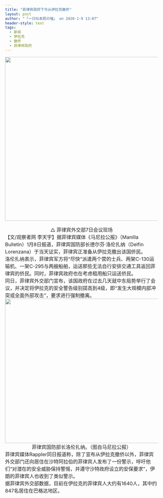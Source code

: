 ```yaml
---
title: "菲律宾政府下令从伊拉克撤侨"
layout: post
author: "「一只叫本熙の喵」 on 2020-1-9 13:07"
header-style: text
tags:
  - 新闻
  - 伊拉克
  - 撤侨
  - 菲律宾政府
---
```


<head></head>
<body>
 <font style="color:rgb(34, 34, 34)"><font face="&amp;quot"><font style="font-size:16px"><img width="720" height="540" src="http://p9.pstatp.com/large/pgc-image/05cc71d513594fa29d5a5f4f6e649225"><br> </font></font></font>
 <br> 
 <div align="center"> 
  <font style="color:rgb(34, 34, 34)"><font face="&amp;quot"><font style="font-size:16px">△ 菲律宾外交部7日会议现场</font></font></font> 
 </div> 
 <div align="left"> 
  <font style="color:rgb(34, 34, 34)"><font face="&amp;quot"><font style="font-size:16px">【文/观察者网 李天宇】据菲律宾媒体《马尼拉公报》（Manilla Bulletin）1月8日报道，菲律宾国防部长德尔芬·洛伦扎纳（Delfin Lorenzana）于当天证实，菲律宾正准备从伊拉克撤出该国侨民。</font></font></font> 
 </div> 
 <div align="left"> 
  <font style="color:rgb(34, 34, 34)"><font face="&amp;quot"><font style="font-size:16px">洛伦扎纳表示，菲律宾军方将“尽快”派遣两个营的士兵、两架C-130运输机、一架C-295与两艘船舶，运送那些无法自行安排交通工具返回菲律宾的侨民。同时，菲律宾政府也在考虑租用船只运送侨民。</font></font></font> 
 </div> 
 <div align="left"> 
  <font style="color:rgb(34, 34, 34)"><font face="&amp;quot"><font style="font-size:16px">同日，菲律宾外交部门宣布，该国政府在过去几天就中东局势举行了会议，并决定将伊拉克的安全警告级别提高到4级，即“发生大规模内部冲突或全面外部攻击”，要求进行强制撤离。</font></font></font> 
 </div> 
 <div align="left"> 
  <font style="color:rgb(34, 34, 34)"><font face="&amp;quot"><font style="font-size:16px"><img width="600" height="476" src="http://p1.pstatp.com/large/pgc-image/Rmxttn138uMA1I"></font></font></font> 
 </div> 
 <div align="center"> 
  <font style="color:rgb(34, 34, 34)"><font face="&amp;quot"><font style="font-size:16px">菲律宾国防部长洛伦扎纳。（图自马尼拉公报）</font></font></font> 
 </div> 
 <div align="left"> 
  <font style="color:rgb(34, 34, 34)"><font face="&amp;quot"><font style="font-size:16px">菲律宾媒体Rappler同日报道称，除了宣布从伊拉克撤侨以外，菲律宾外交部门还向居住在沙特阿拉伯的菲律宾人发布了一份警示，呼吁他们“对潜在的安全威胁保持警惕，并遵守沙特政府设立的安保要求”，伊朗的菲律宾人也收到了类似警示。</font></font></font> 
 </div> 
 <div align="left"> 
  <font style="color:rgb(34, 34, 34)"><font face="&amp;quot"><font style="font-size:16px">据菲律宾外交部数据，目前在伊拉克的菲律宾人大约有1640人，其中约847名居住在巴格达地区。</font></font></font> 
 </div>
 <br>
</body>


